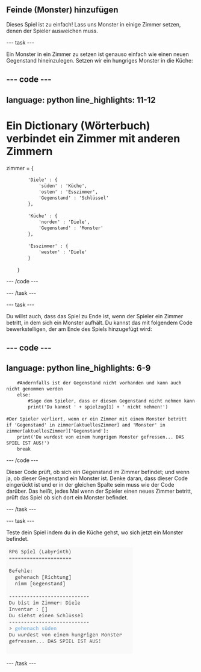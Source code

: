 ## Feinde (Monster) hinzufügen

Dieses Spiel ist zu einfach! Lass uns Monster in einige Zimmer setzen, denen der Spieler ausweichen muss.

--- task ---

Ein Monster in ein Zimmer zu setzen ist genauso einfach wie einen neuen Gegenstand hineinzulegen. Setzen wir ein hungriges Monster in die Küche:

--- code ---
---
language: python
line_highlights: 11-12
---

# Ein Dictionary (Wörterbuch) verbindet ein Zimmer mit anderen Zimmern

zimmer = {

            'Diele' : {
                'süden' : 'Küche',
                'osten' : 'Esszimmer',
                'Gegenstand' : 'Schlüssel'
            },
    
            'Küche' : {
                'norden' : 'Diele',
                'Gegenstand' : 'Monster'
            },
    
            'Esszimmer' : {
                'westen' : 'Diele'
            }
    
        }
    

--- /code ---

--- /task ---

--- task ---

Du willst auch, dass das Spiel zu Ende ist, wenn der Spieler ein Zimmer betritt, in dem sich ein Monster aufhält. Du kannst das mit folgendem Code bewerkstelligen, der am Ende des Spiels hinzugefügt wird:

--- code ---
---
language: python
line_highlights: 6-9
---

        #Andernfalls ist der Gegenstand nicht vorhanden und kann auch nicht genommen werden
        else:
            #Sage dem Spieler, dass er diesen Gegenstand nicht nehmen kann
            print('Du kannst ' + spielzug[1] + ' nicht nehmen!')
    
    #Der Spieler verliert, wenn er ein Zimmer mit einem Monster betritt
    if 'Gegenstand' in zimmer[aktuellesZimmer] and 'Monster' in zimmer[aktuellesZimmer]['Gegenstand']:
        print('Du wurdest von einem hungrigen Monster gefressen... DAS SPIEL IST AUS!')
        break
    

--- /code ---

Dieser Code prüft, ob sich ein Gegenstand im Zimmer befindet; und wenn ja, ob dieser Gegenstand ein Monster ist. Denke daran, dass dieser Code eingerückt ist und er in der gleichen Spalte sein muss wie der Code darüber. Das heißt, jedes Mal wenn der Spieler einen neues Zimmer betritt, prüft das Spiel ob sich dort ein Monster befindet.

--- /task ---

--- task ---

Teste dein Spiel indem du in die Küche gehst, wo sich jetzt ein Monster befindet.

![Screenshot](images/rpg-monster-test.png)

--- /task ---